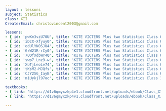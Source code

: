 ```yaml
--- 
layout : lessons 
subject: Statistics
class: XII
CreaterEmail: christovincent2003@gmail.com

lessons:
- { id: 'pwXm3vzU70U', title: 'KITE VICTERS Plus two Statistics Class 01(First Bell-ഫസ്റ്റ് ബെല്‍)' }
- { id: 'iDcX-Xfyuy0', title: 'KITE VICTERS Plus two Statistics Class 02(First Bell-ഫസ്റ്റ് ബെല്‍)' }
- { id: 'odUlYNOSJU4', title: 'KITE VICTERS Plus two Statistics Class 03(First Bell-ഫസ്റ്റ് ബെല്‍)' }
- { id: 'GrW21R-rCy0', title: 'KITE VICTERS Plus two Statistics Class 04(First Bell-ഫസ്റ്റ് ബെല്‍)' }
- { id: '7UOfXdbWY4Q', title: 'KITE VICTERS Plus two Statistics Class 05(First Bell-ഫസ്റ്റ് ബെല്‍)' }
- { id: 'swp7_Lnz9-w', title: 'KITE VICTERS Plus two Statistics Class 06(First Bell-ഫസ്റ്റ് ബെല്‍)' }
- { id: 'XbTjLeoLe74', title: 'KITE VICTERS Plus two Statistics Class 07(First Bell-ഫസ്റ്റ് ബെല്‍)' }
- { id: 'tKsM2-MJQfs', title: 'KITE VICTERS Plus two Statistics Class 08(First Bell-ഫസ്റ്റ് ബെല്‍)' }
- { id: 'CJY2SG_IayE', title: 'KITE VICTERS Plus two Statistics Class 09(First Bell-ഫസ്റ്റ് ബെല്‍)' }
- { id: 'm1Uykjl97oc', title: 'KITE VICTERS Plus two Statistics Class 10(First Bell-ഫസ്റ്റ് ബെല്‍)' }

textbooks:
- { link: 'https://d1v6qmyxzkp4v1.cloudfront.net/uploads/ebook/Class_XII/Statistics/Statistics.pdf', title: 'Statistics' , medium: 'English' }
- { link: 'https://d1v6qmyxzkp4v1.cloudfront.net/uploads/ebook/Class_XII/MAL_MED/Statistics.pdf', title: 'Statistics' , medium: 'Malayalam' }

---
```

